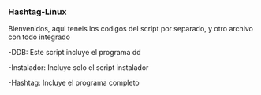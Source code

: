 ### Hashtag-Linux

Bienvenidos, aqui teneis los codigos del script por separado, y otro archivo con todo integrado

-DDB: Este script incluye el programa dd 

-Instalador: Incluye solo el script instalador

-Hashtag: Incluye el programa completo
